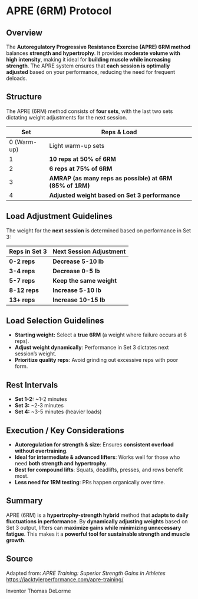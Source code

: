 # APRE (6RM) Protocol

## Overview
The **Autoregulatory Progressive Resistance Exercise (APRE) 6RM method** balances **strength and hypertrophy**. It provides **moderate volume with high intensity**, making it ideal for **building muscle while increasing strength**. The APRE system ensures that **each session is optimally adjusted** based on your performance, reducing the need for frequent deloads.

## Structure
The APRE (6RM) method consists of **four sets**, with the last two sets dictating weight adjustments for the next session.

| **Set** | **Reps & Load** |
|---------|----------------|
| 0 (Warm-up) | Light warm-up sets |
| 1 | **10 reps at 50% of 6RM** |
| 2 | **6 reps at 75% of 6RM** |
| 3 | **AMRAP (as many reps as possible) at 6RM (85% of 1RM)** |
| 4 | **Adjusted weight based on Set 3 performance** |

## Load Adjustment Guidelines
The weight for the **next session** is determined based on performance in Set 3:

| **Reps in Set 3** | **Next Session Adjustment** |
|--------------------|---------------------------|
| **0-2 reps** | **Decrease 5-10 lb** |
| **3-4 reps** | **Decrease 0-5 lb** |
| **5-7 reps** | **Keep the same weight** |
| **8-12 reps** | **Increase 5-10 lb** |
| **13+ reps** | **Increase 10-15 lb** |

## Load Selection Guidelines
- **Starting weight:** Select a **true 6RM** (a weight where failure occurs at 6 reps).
- **Adjust weight dynamically**: Performance in Set 3 dictates next session’s weight.
- **Prioritize quality reps**: Avoid grinding out excessive reps with poor form.

## Rest Intervals
- **Set 1-2:** ~1-2 minutes
- **Set 3:** ~2-3 minutes
- **Set 4:** ~3-5 minutes (heavier loads)

## Execution / Key Considerations
- **Autoregulation for strength & size**: Ensures **consistent overload without overtraining**.
- **Ideal for intermediate & advanced lifters**: Works well for those who need **both strength and hypertrophy**.
- **Best for compound lifts**: Squats, deadlifts, presses, and rows benefit most.
- **Less need for 1RM testing**: PRs happen organically over time.

## Summary
APRE (6RM) is a **hypertrophy-strength hybrid** method that **adapts to daily fluctuations in performance**. By **dynamically adjusting weights** based on Set 3 output, lifters can **maximize gains while minimizing unnecessary fatigue**. This makes it a **powerful tool for sustainable strength and muscle growth**.

## Source
Adapted from: *APRE Training: Superior Strength Gains in Athletes*
https://jacktylerperformance.com/apre-training/

Inventor Thomas DeLorme